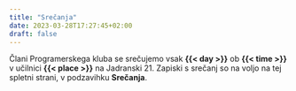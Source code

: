 ```yaml
---
title: "Srečanja"
date: 2023-03-28T17:27:45+02:00
draft: false
---
```


Člani Programerskega kluba se srečujemo vsak **{{< day >}}** ob **{{< time >}}** v učilnici **{{< place >}}** na Jadranski 21. Zapiski s srečanj so na voljo na tej spletni strani, v podzavihku **Srečanja**.
